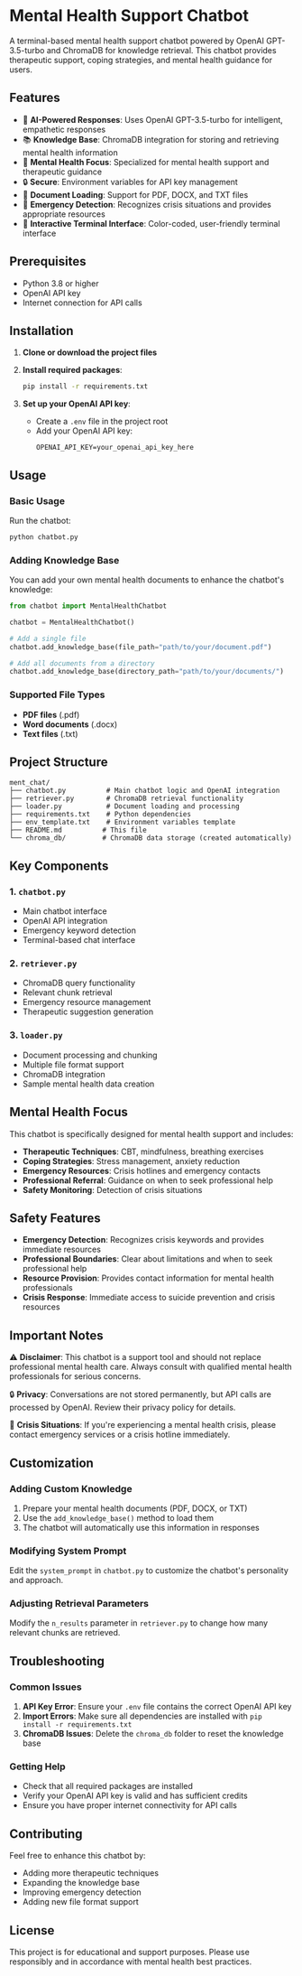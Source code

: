 # Mental Health Support Chatbot

A terminal-based mental health support chatbot powered by OpenAI GPT-3.5-turbo and ChromaDB for knowledge retrieval. This chatbot provides therapeutic support, coping strategies, and mental health guidance for users.

## Features

- 🤖 **AI-Powered Responses**: Uses OpenAI GPT-3.5-turbo for intelligent, empathetic responses
- 📚 **Knowledge Base**: ChromaDB integration for storing and retrieving mental health information
- 🧠 **Mental Health Focus**: Specialized for mental health support and therapeutic guidance
- 🔒 **Secure**: Environment variables for API key management
- 📁 **Document Loading**: Support for PDF, DOCX, and TXT files
- 🚨 **Emergency Detection**: Recognizes crisis situations and provides appropriate resources
- 💬 **Interactive Terminal Interface**: Color-coded, user-friendly terminal interface

## Prerequisites

- Python 3.8 or higher
- OpenAI API key
- Internet connection for API calls

## Installation

1. **Clone or download the project files**

2. **Install required packages**:
   ```bash
   pip install -r requirements.txt
   ```

3. **Set up your OpenAI API key**:
   - Create a `.env` file in the project root
   - Add your OpenAI API key:
     ```
     OPENAI_API_KEY=your_openai_api_key_here
     ```

## Usage

### Basic Usage

Run the chatbot:
```bash
python chatbot.py
```

### Adding Knowledge Base

You can add your own mental health documents to enhance the chatbot's knowledge:

```python
from chatbot import MentalHealthChatbot

chatbot = MentalHealthChatbot()

# Add a single file
chatbot.add_knowledge_base(file_path="path/to/your/document.pdf")

# Add all documents from a directory
chatbot.add_knowledge_base(directory_path="path/to/your/documents/")
```

### Supported File Types

- **PDF files** (.pdf)
- **Word documents** (.docx)
- **Text files** (.txt)

## Project Structure

```
ment_chat/
├── chatbot.py          # Main chatbot logic and OpenAI integration
├── retriever.py        # ChromaDB retrieval functionality
├── loader.py           # Document loading and processing
├── requirements.txt    # Python dependencies
├── env_template.txt    # Environment variables template
├── README.md          # This file
└── chroma_db/         # ChromaDB data storage (created automatically)
```

## Key Components

### 1. `chatbot.py`
- Main chatbot interface
- OpenAI API integration
- Emergency keyword detection
- Terminal-based chat interface

### 2. `retriever.py`
- ChromaDB query functionality
- Relevant chunk retrieval
- Emergency resource management
- Therapeutic suggestion generation

### 3. `loader.py`
- Document processing and chunking
- Multiple file format support
- ChromaDB integration
- Sample mental health data creation

## Mental Health Focus

This chatbot is specifically designed for mental health support and includes:

- **Therapeutic Techniques**: CBT, mindfulness, breathing exercises
- **Coping Strategies**: Stress management, anxiety reduction
- **Emergency Resources**: Crisis hotlines and emergency contacts
- **Professional Referral**: Guidance on when to seek professional help
- **Safety Monitoring**: Detection of crisis situations

## Safety Features

- **Emergency Detection**: Recognizes crisis keywords and provides immediate resources
- **Professional Boundaries**: Clear about limitations and when to seek professional help
- **Resource Provision**: Provides contact information for mental health professionals
- **Crisis Response**: Immediate access to suicide prevention and crisis resources

## Important Notes

⚠️ **Disclaimer**: This chatbot is a support tool and should not replace professional mental health care. Always consult with qualified mental health professionals for serious concerns.

🔒 **Privacy**: Conversations are not stored permanently, but API calls are processed by OpenAI. Review their privacy policy for details.

🚨 **Crisis Situations**: If you're experiencing a mental health crisis, please contact emergency services or a crisis hotline immediately.

## Customization

### Adding Custom Knowledge

1. Prepare your mental health documents (PDF, DOCX, or TXT)
2. Use the `add_knowledge_base()` method to load them
3. The chatbot will automatically use this information in responses

### Modifying System Prompt

Edit the `system_prompt` in `chatbot.py` to customize the chatbot's personality and approach.

### Adjusting Retrieval Parameters

Modify the `n_results` parameter in `retriever.py` to change how many relevant chunks are retrieved.

## Troubleshooting

### Common Issues

1. **API Key Error**: Ensure your `.env` file contains the correct OpenAI API key
2. **Import Errors**: Make sure all dependencies are installed with `pip install -r requirements.txt`
3. **ChromaDB Issues**: Delete the `chroma_db` folder to reset the knowledge base

### Getting Help

- Check that all required packages are installed
- Verify your OpenAI API key is valid and has sufficient credits
- Ensure you have proper internet connectivity for API calls

## Contributing

Feel free to enhance this chatbot by:
- Adding more therapeutic techniques
- Expanding the knowledge base
- Improving emergency detection
- Adding new file format support

## License

This project is for educational and support purposes. Please use responsibly and in accordance with mental health best practices. 